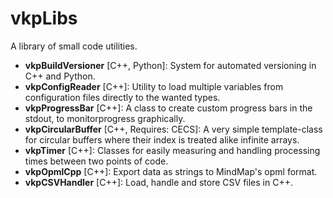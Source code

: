 # vkpLibs
A library of small code utilities.

* **vkpBuildVersioner** [C++, Python]: System for automated versioning in C++ and Python.
* **vkpConfigReader** [C++]: Utility to load multiple variables from configuration files directly to the wanted types.
* **vkpProgressBar** [C++]: A class to create custom progress bars in the stdout, to monitorprogress graphically.
* **vkpCircularBuffer** [C++, Requires: CECS]: A very simple template-class for circular buffers where their index is treated alike infinite arrays.
* **vkpTimer** [C++]: Classes for easily measuring and handling processing times between two points of code.
* **vkpOpmlCpp** [C++]: Export data as strings to MindMap's opml format.
* **vkpCSVHandler** [C++]: Load, handle and store CSV files in C++.

